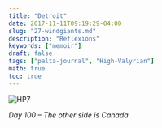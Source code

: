 ```yaml
---
title: "Detroit"
date: 2017-11-11T09:19:29-04:00
slug: "27-windgiants.md"
description: "Reflexions"
keywords: ["memoir"]
draft: false
tags: ["palta-journal", "High-Valyrian"]
math: true
toc: true
---
```

![HP7](/26-detroit.jpg)

<cite>Day 100 – The other side is Canada</cite>

